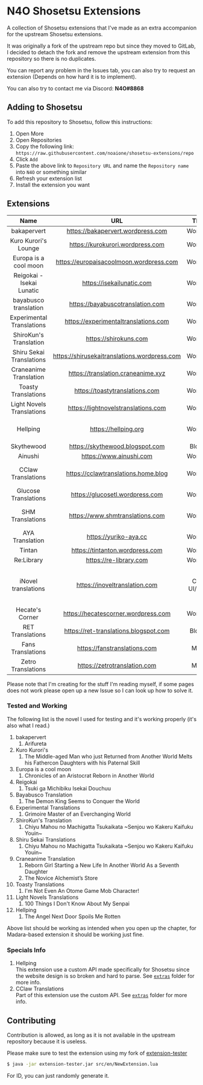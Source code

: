 # N4O Shosetsu Extensions

A collection of Shosetsu extensions that I've made as an extra accompanion for the upstream Shosetsu extensions.

It was originally a fork of the upstream repo but since they moved to GitLab, I decided to detach the fork and remove the upstream extension from this repository so there is no duplicates.

You can report any problem in the Issues tab, you can also try to request an extension (Depends on how hard it is to implement).

You can also try to contact me via Discord: **N4O#8868**

## Adding to Shosetsu
To add this repository to Shosetsu, follow this instructions:
1. Open More
2. Open Repositories
3. Copy the following link: `https://raw.githubusercontent.com/noaione/shosetsu-extensions/repo`
4. Click `Add`
5. Paste the above link to `Repository URL` and name the `Repository name` into `N4O` or something similar
6. Refresh your extension list
7. Install the extension you want

## Extensions
|            Name           |                      URL                     |       Theme       | Working? | Complete     | Notes                 |
|:-------------------------:|:--------------------------------------------:|:-----------------:|:--------:|--------------|-----------------------|
| bakapervert               | https://bakapervert.wordpress.com            | Wordpress         | Yes      | Yes          |                       |
| Kuro Kurori's Lounge      | https://kurokurori.wordpress.com             | Wordpress         | Yes      | Yes          |                       |
| Europa is a cool moon     | https://europaisacoolmoon.wordpress.com      | Wordpress         | Yes      | Yes          |                       |
| Reigokai - Isekai Lunatic | https://isekailunatic.com                    | Wordpress         | Yes      | Yes          |                       |
| bayabusco translation     | https://bayabuscotranslation.com             | Wordpress         | Yes      | Yes          |                       |
| Experimental Translations | https://experimentaltranslations.com         | Wordpress         | Yes      | Yes          |                       |
| ShiroKun's Translation    | https://shirokuns.com                        | Wordpress         | Yes      | Yes          |                       |
| Shiru Sekai Translations  | https://shirusekaitranslations.wordpress.com | Wordpress         | Yes      | Yes          |                       |
| Craneanime Translation    | https://translation.craneanime.xyz           | Wordpress         | Yes      | Yes          |                       |
| Toasty Translations       | https://toastytranslations.com               | Wordpress         | Yes      | Yes          |                       |
| Light Novels Translations | https://lightnovelstranslations.com          | Wordpress         | Maybe    | Yes          | Skipped CI testing    |
| Hellping                  | https://hellping.org                         | Wordpress         | Yes      | Missing some | Use extra API mapping |
| Skythewood                | https://skythewood.blogspot.com              | Blogspot          | Yes      | Yes          |                       |
| Ainushi                   | https://www.ainushi.com                      | Wordpress         | Yes      | Yes          |                       |
| CClaw Translations        | https://cclawtranslations.home.blog          | Wordpress         | Yes      | Yes          | Use extra API mapping |
| Glucose Translations      | https://glucosetl.wordpress.com              | Wordpress         | Yes      | Yes          |                       |
| SHM Translations          | https://www.shmtranslations.com              | Wordpress         | Kinda    | Maybe        | Some novel are broken |
| AYA Translation           | https://yuriko-aya.cc                        | Wordpress         | Yes      | Yes          |                       |
| Tintan                    | https://tintanton.wordpress.com              | Wordpress         | Yes      | Yes          |                       |
| Re:Library                | https://re-library.com                       | Wordpress         | Yes      | Yes          |                       |
| iNovel translations       | https://inoveltranslation.com                | Chakra UI/Next.js | Maybe    | Yes          | Skipped CI testing, broken Markdown conversion |
| Hecate's Corner           | https://hecatescorner.wordpress.com          | Wordpress         | Yes      | Yes          |                       |
| RET Translations          | https://ret-translations.blogspot.com        | Blogspot          | Yes      | Yes          |                       |
| Fans Translations         | https://fanstranslations.com                 | Madara            | Yes      | Yes          |                       |
| Zetro Translations        | https://zetrotranslation.com                 | Madara            | Yes      | Yes          | Used fixed lib        |

Please note that I'm creating for the stuff I'm reading myself, if some pages does not work please open up a new Issue so I can look up how to solve it.

### Tested and Working
The following list is the novel I used for testing and it's working properly (it's also what I read.)

1. bakapervert
   1. Arifureta
2. Kuro Kurori's
   1. The Middle-aged Man who just Returned from Another World Melts his Fathercon Daughters with his Paternal Skill
3. Europa is a cool moon
   1. Chronicles of an Aristocrat Reborn in Another World
4. Reigokai
   1. Tsuki ga Michibiku Isekai Douchuu
5. Bayabusco Translation
   1. The Demon King Seems to Conquer the World
6. Experimental Translations
   1. Grimoire Master of an Everchanging World
7. ShiroKun's Translation
   1. Chiyu Mahou no Machigatta Tsukaikata \~Senjou wo Kakeru Kaifuku Youin\~
8. Shiru Sekai Translations
   1. Chiyu Mahou no Machigatta Tsukaikata \~Senjou wo Kakeru Kaifuku Youin\~
9. Craneanime Translation
   1. Reborn Girl Starting a New Life In Another World As a Seventh Daughter
   2. The Novice Alchemist’s Store
10. Toasty Translations
    1. I'm Not Even An Otome Game Mob Character!
11. Light Novels Translations
    1.  100 Things I Don't Know About My Senpai
12. Hellping
    1.  The Angel Next Door Spoils Me Rotten

Above list should be working as intended when you open up the chapter, for Madara-based extension it should be working just fine.

### Specials Info
1. Hellping<br />
   This extension use a custom API made specifically for Shosetsu since the website design is so broken and hard to parse. See [`extras`](https://github.com/noaione/shosetsu-extensions/tree/dev/extras) folder for more info.
2. CClaw Translations<br />
   Part of this extension use the custom API. See [`extras`](https://github.com/noaione/shosetsu-extensions/tree/dev/extras) folder for more info.

## Contributing

Contribution is allowed, as long as it is not available in the upstream repository because it is useless.

Please make sure to test the extension using my fork of [extension-tester](https://github.com/noaione/shosetsu-ext-tester)

```sh
$ java -jar extension-tester.jar src/en/NewExtension.lua
```

For ID, you can just randomly generate it.
